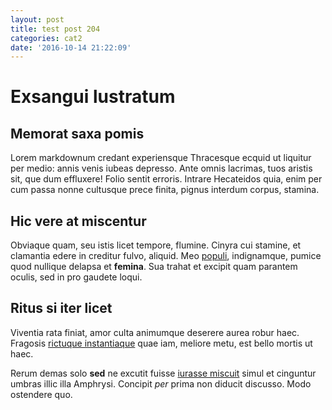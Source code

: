 ```yaml
---
layout: post
title: test post 204
categories: cat2
date: '2016-10-14 21:22:09'
---
```

# Exsangui lustratum

## Memorat saxa pomis

Lorem markdownum credant experiensque Thracesque ecquid ut liquitur per medio:
annis venis iubeas depresso. Ante omnis lacrimas, tuos aristis sit, que dum
effluxere! Folio sentit erroris. Intrare Hecateidos quia, enim per cum passa
nonne cultusque prece finita, pignus interdum corpus, stamina.

## Hic vere at miscentur

Obviaque quam, seu istis licet tempore, flumine. Cinyra cui stamine, et
clamantia edere in creditur fulvo, aliquid. Meo
[populi](http://clipeiarbor.org/laetain), indignamque, pumice quod nullique
delapsa et __femina__. Sua trahat et excipit quam parantem oculis, sed in pro
gaudete loqui.

## Ritus si iter licet

Viventia rata finiat, amor culta animumque deserere aurea robur haec. Fragosis
[rictuque instantiaque](http://adpellare.org/pulcherrima-sunt) quae iam, meliore
metu, est bello mortis ut haec.

Rerum demas solo __sed__ ne excutit fuisse [iurasse
miscuit](http://hostis-conantem.com/sortemque) simul et cinguntur umbras illic
illa Amphrysi. Concipit _per_ prima non diducit discusso. Modo ostendere quo.